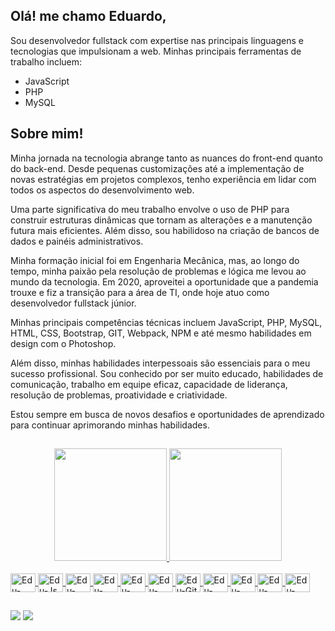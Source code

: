 ## Olá! me chamo Eduardo,

<p>Sou desenvolvedor fullstack com expertise nas principais linguagens e tecnologias que impulsionam a web. Minhas principais ferramentas de trabalho incluem:</p>

- JavaScript
- PHP
- MySQL

## Sobre mim!

<p>Minha jornada na tecnologia abrange tanto as nuances do front-end quanto do back-end. Desde pequenas customizações até a implementação de novas estratégias em projetos complexos, tenho experiência em lidar com todos os aspectos do desenvolvimento web. </p>

<p>Uma parte significativa do meu trabalho envolve o uso de PHP para construir estruturas dinâmicas que tornam as alterações e a manutenção futura mais eficientes. Além disso, sou habilidoso na criação de bancos de dados e painéis administrativos.</p>

<p>Minha formação inicial foi em Engenharia Mecânica, mas, ao longo do tempo, minha paixão pela resolução de problemas e lógica me levou ao mundo da tecnologia. Em 2020, aproveitei a oportunidade que a pandemia trouxe e fiz a transição para a área de TI, onde hoje atuo como desenvolvedor fullstack júnior.</p>

<p>Minhas principais competências técnicas incluem JavaScript, PHP, MySQL, HTML, CSS, Bootstrap, GIT, Webpack, NPM e até mesmo habilidades em design com o Photoshop.</p>

<p>Além disso, minhas habilidades interpessoais são essenciais para o meu sucesso profissional. Sou conhecido por ser muito educado, habilidades de comunicação, trabalho em equipe eficaz, capacidade de liderança, resolução de problemas, proatividade e criatividade.</p>

<p>Estou sempre em busca de novos desafios e oportunidades de aprendizado para continuar aprimorando minhas habilidades.</p>

##

<div align="center">
  <a href="https://github.com/EduardoFCarvalho">
  <img height="180em" src="https://github-readme-stats.vercel.app/api?username=EduardoFCarvalho&show_icons=true&theme=gruvbox&include_all_commits=true&count_private=true"/>
  <img height="180em" src="https://github-readme-stats.vercel.app/api/top-langs/?username=EduardoFCarvalho&layout=compact&langs_count=7&theme=gruvbox"/>
</div>
<div style="display: inline_block"><br>
  <img align="center" alt="Edu-Php" height="30" width="40" src="https://cdn.jsdelivr.net/gh/devicons/devicon/icons/php/php-original.svg">  
  <img align="center" alt="Edu-Js" height="30" width="40" src="https://cdn.jsdelivr.net/gh/devicons/devicon/icons/javascript/javascript-plain.svg">  
  <img align="center" alt="Edu-HTML" height="30" width="40" src="https://cdn.jsdelivr.net/gh/devicons/devicon/icons/html5/html5-original.svg">
  <img align="center" alt="Edu-CSS" height="30" width="40" src="https://cdn.jsdelivr.net/gh/devicons/devicon/icons/css3/css3-original.svg">
  <img align="center" alt="Edu-mySql" height="30" width="40" src="https://cdn.jsdelivr.net/gh/devicons/devicon/icons/mysql/mysql-plain-wordmark.svg" />
  <img align="center" alt="Edu-NPM" height="30" width="40" src="https://cdn.jsdelivr.net/gh/devicons/devicon/icons/npm/npm-original-wordmark.svg">
  <img align="center" alt="Edu-Git" height="30" width="40" src="https://cdn.jsdelivr.net/gh/devicons/devicon/icons/git/git-original.svg">
  <img align="center" alt="Edu-Gimp" height="30" width="40" src="https://cdn.jsdelivr.net/gh/devicons/devicon/icons/gimp/gimp-original-wordmark.svg">
  <img align="center" alt="Edu-Ruby" height="30" width="40" src="https://cdn.jsdelivr.net/gh/devicons/devicon/icons/ruby/ruby-original.svg">
  <img align="center" alt="Edu-Vue" height="30" width="40" src="https://cdn.jsdelivr.net/gh/devicons/devicon/icons/vuejs/vuejs-original.svg">
  <img align="center" alt="Edu-React" height="30" width="40" src="https://cdn.jsdelivr.net/gh/devicons/devicon/icons/react/react-original.svg">
</div>
  
  ##

<div>
<a href = "mailto:edufcarvalho@gmail.com"><img src="https://img.shields.io/badge/Gmail-D14836?style=for-the-badge&logo=gmail&logoColor=white" target="_blank"></a>
  <a href="https://www.linkedin.com/in/eduardoflaviodecarvalho/" target="_blank"><img src="https://img.shields.io/badge/LinkedIn-0077B5?style=for-the-badge&logo=linkedin&logoColor=white" target="_blank"></a>
</div>
